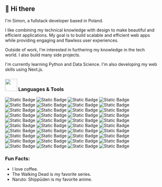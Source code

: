 ## 👋 Hi there

I'm Simon, a fullstack developer based in Poland.

I like combining my technical knowledge with design to make beautiful and efficient applications. My goal is to build scalable and efficient web apps while providing engaging and flawless user experiences.

Outside of work, I'm interested in furthering my knowledge in the tech world. I also build many side projects.

I'm currently learning Python and Data Science. I'm also developing my web skills using Next.js.

###  <img src="https://em-content.zobj.net/source/microsoft-teams/337/writing-hand_270d-fe0f.png" width="40px" /> Languages & Tools

![Static Badge](https://img.shields.io/badge/Next.js-r?style=for-the-badge&logo=nextdotjs&logoColor=%23fff&labelColor=%23000000&color=%23000000) ![Static Badge](https://img.shields.io/badge/React.js-r?style=for-the-badge&logo=react&logoColor=%23333&labelColor=%2361DAFB&color=%2361DAFB) ![Static Badge](https://img.shields.io/badge/redux-r?style=for-the-badge&logo=redux&logoColor=%23fff&labelColor=%23764ABC&color=%23764ABC) ![Static Badge](https://img.shields.io/badge/React%20Query-r?style=for-the-badge&logo=reactquery&logoColor=%23fff&labelColor=%23FF4154&color=%23FF4154) ![Static Badge](https://img.shields.io/badge/React%20Router-r?style=for-the-badge&logo=reactrouter&logoColor=%23fff&labelColor=%23CA4245&color=%23CA4245) ![Static Badge](https://img.shields.io/badge/express.js-r?style=for-the-badge&logo=express&logoColor=%23fff&labelColor=%23000000&color=%23000000) ![Static Badge](https://img.shields.io/badge/node.js-r?style=for-the-badge&logo=nodedotjs&logoColor=%23fff&labelColor=%235FA04E&color=%235FA04E) ![Static Badge](https://img.shields.io/badge/TypeScript-r?style=for-the-badge&logo=typescript&logoColor=%23fff&labelColor=%233178C6&color=%233178C6) ![Static Badge](https://img.shields.io/badge/javascript-r?style=for-the-badge&logo=javascript&logoColor=%23333&labelColor=%23F7DF1E&color=%23F7DF1E) ![Static Badge](https://img.shields.io/badge/jquery-j?style=for-the-badge&logo=jquery&color=%230769AD) ![Static Badge](https://img.shields.io/badge/php-r?style=for-the-badge&logo=php&logoColor=%23fff&labelColor=%23777BB4&color=%23777BB4) ![Static Badge](https://img.shields.io/badge/html-r?style=for-the-badge&logo=html5&logoColor=%23fff&labelColor=%23E34F26&color=%23E34F26) ![Static Badge](https://img.shields.io/badge/css-r?style=for-the-badge&logo=css3&logoColor=%23fff&labelColor=%231572B6&color=%231572B6)
![Static Badge](https://img.shields.io/badge/sass-r?style=for-the-badge&logo=sass&logoColor=%23fff&labelColor=%23CC6699&color=%23CC6699) ![Static Badge](https://img.shields.io/badge/bootstrap-b?style=for-the-badge&logo=bootstrap&logoColor=%23fff&labelColor=%237952B3&color=%237952B3) ![Static Badge](https://img.shields.io/badge/tailwind%20css-b?style=for-the-badge&logo=tailwindcss&logoColor=%23fff&labelColor=%2306B6D4&color=%2306B6D4) ![Static Badge](https://img.shields.io/badge/flask-j?style=for-the-badge&logo=flask&logoColor=%23fff&color=%23000000) ![Static Badge](https://img.shields.io/badge/python-r?style=for-the-badge&logo=python&logoColor=%23fff&labelColor=%233776AB&color=%233776AB) ![Static Badge](https://img.shields.io/badge/figma-r?style=for-the-badge&logo=figma&logoColor=%23fff&labelColor=%23F24E1E&color=%23F24E1E) ![Static Badge](https://img.shields.io/badge/Gimp-g?style=for-the-badge&logo=gimp&color=%235C5543) ![Static Badge](https://img.shields.io/badge/postman-r?style=for-the-badge&logo=postman&logoColor=%23fff&labelColor=%23FF6C37&color=%23FF6C37) ![Static Badge](https://img.shields.io/badge/canva-j?style=for-the-badge&logo=canva&logoColor=%23fff&color=%2300C4CC) ![Static Badge](https://img.shields.io/badge/notion-r?style=for-the-badge&logo=notion&logoColor=%23fff&labelColor=%23000000&color=%23000000) ![Static Badge](https://img.shields.io/badge/vite-r?style=for-the-badge&logo=vite&logoColor=%23fff&labelColor=%23646CFF&color=%23646CFF) ![Static Badge](https://img.shields.io/badge/vitest-r?style=for-the-badge&logo=vitest&logoColor=%23fff&labelColor=%236E9F18&color=%236E9F18) ![Static Badge](https://img.shields.io/badge/cypress-r?style=for-the-badge&logo=cypress&logoColor=%23fff&labelColor=%2369D3A7&color=%2369D3A7) ![Static Badge](https://img.shields.io/badge/mongodb-r?style=for-the-badge&logo=mongodb&logoColor=%23fff&labelColor=%2347A248&color=%2347A248) ![Static Badge](https://img.shields.io/badge/mongoose-j?style=for-the-badge&logo=mongoose&logoColor=%23fff&color=%23880000) ![Static Badge](https://img.shields.io/badge/supabase-r?style=for-the-badge&logo=supabase&logoColor=%23fff&labelColor=%233FCF8E&color=%233FCF8E) ![Static Badge](https://img.shields.io/badge/postgresql-r?style=for-the-badge&logo=postgresql&logoColor=%23fff&labelColor=%234169E1&color=%234169E1) ![Static Badge](https://img.shields.io/badge/netlify-r?style=for-the-badge&logo=netlify&logoColor=%23fff&labelColor=%2300C7B7&color=%2300C7B7) ![Static Badge](https://img.shields.io/badge/vercel-r?style=for-the-badge&logo=vercel&logoColor=%23fff&labelColor=%23000000&color=%23000000) ![Static Badge](https://img.shields.io/badge/mui-r?style=for-the-badge&logo=mui&logoColor=%23fff&labelColor=%23007FFF&color=%23007FFF)
![Static Badge](https://img.shields.io/badge/Shadcn%2Fui-r?style=for-the-badge&logo=shadcnui&logoColor=%23fff&labelColor=%23000000&color=%23000000) ![Static Badge](https://img.shields.io/badge/npm-r?style=for-the-badge&logo=npm&logoColor=%23fff&labelColor=%23CB3837&color=%23CB3837) ![Static Badge](https://img.shields.io/badge/pycharm-j?style=for-the-badge&logo=pycharm&logoColor=%23fff&color=%23000000) ![Static Badge](https://img.shields.io/badge/github-j?style=for-the-badge&logo=github&logoColor=%23fff&color=%23181717) ![Static Badge](https://img.shields.io/badge/github%20actions-j?style=for-the-badge&logo=githubactions&logoColor=%23fff&color=%232088FF) ![Static Badge](https://img.shields.io/badge/git-j?style=for-the-badge&logo=git&logoColor=%23fff&color=%23F05032) ![Static Badge](https://img.shields.io/badge/.env-j?style=for-the-badge&logo=dotenv&logoColor=%23333&color=%23ECD53F)

### Fun Facts:
- I love coffee.
- The Walking Dead is my favorite series.
- Naruto: Shippūden is my favorite anime.
<!--
**S1mon009/S1mon009** is a ✨ _special_ ✨ repository because its `README.md` (this file) appears on your GitHub profile.

Here are some ideas to get you started:

- 🔭 I’m currently working on ...
- 🌱 I’m currently learning ...
- 👯 I’m looking to collaborate on ...
- 🤔 I’m looking for help with ...
- 💬 Ask me about ...
- 📫 How to reach me: ...
- 😄 Pronouns: ...
- ⚡ Fun fact: ...
-->
